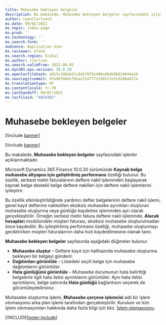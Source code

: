 ```yaml
---
title: Muhasebe bekleyen belgeler
description: Bu makalede, Muhasebe bekleyen belgeler sayfasındaki işlevler açıklanmaktadır.
author: ryanCCarlson2
ms.date: 09/02/2022
ms.topic: index-page
ms.prod: ''
ms.technology: ''
ms.search.form: ''
audience: Application User
ms.reviewer: kfend
ms.search.region: Global
ms.author: rcarlson
ms.search.validFrom: 2022-09-02
ms.dyn365.ops.version: 10.0.30
ms.openlocfilehash: e915c248abd1c842f8f01490a49db9b824644a29
ms.sourcegitcommit: 07ed6f04dcf92a2154777333651fefe3206a817a
ms.translationtype: HT
ms.contentlocale: tr-TR
ms.lasthandoff: 09/07/2022
ms.locfileid: "9424381"
---
```

# <a name="documents-pending-accounting"></a>Muhasebe bekleyen belgeler

[!include [banner](../includes/banner.md)]

[!include [banner](../includes/preview-banner.md)]

Bu makalede, **Muhasebe bekleyen belgeler** sayfasındaki işlevler açıklanmaktadır.

Microsoft Dynamics 365 Finance 10.0.30 sürümünde **Kaynak belge muhasebe altyapısı için geliştirilmiş performans** özelliği bulunur. Bu özellik, serbest metin faturalarının deftere nakil işleminden başlayarak kaynak belge destekli belge deftere nakilleri için deftere nakil işlemlerini iyileştirir.

Bu özellik etkinleştirildiğinde yardımcı defter belgelerinin deftere nakil işlemi, genel kayıt defterine nakledilen eksiksiz muhasebe ayrıntıları oluşturan muhasebe oluşturma veya *günlüğe kaydetme* işleminden ayrı olarak gerçekleştirilir. Örneğin serbest metin fatura deftere nakli işleminde, **Alacak hesapları** modülündeki müşteri faturası, eksiksiz muhasebe oluşturulmadan önce kaydedilir. Bu iyileştirilmiş performans özelliği, muhasebe oluşturmayı geciktirirken müşteri faturalarının daha hızlı kaydedilmesine olanak tanır.

**Muhasebe bekleyen belgeler** sayfasında aşağıdaki düğmeler bulunur.

- **Muhasebe oluştur** – Deftere kayıt için halihazırda muhasebe oluşturma bekleyen bir belgeyi gönderir.
- **Dağıtımları görüntüle** – Listedeki seçili belge için muhasebe dağıtımlarını görüntüler.
- **Hata günlüğünü görüntüle** – Muhasebe durumunun hata belirttiği belgelerle ilgili hata iletisi ayrıntılarını görüntüler. Aynı hata iletisi ayrıntılarını, belge satırında **Hata günlüğü** bağlantısını seçerek de görüntüleyebilirsiniz.

Muhasebe oluşturma işlemi, **Muhasebe çerçeve işlemcisi** adlı bir işlem otomasyonu arka plan işlemi tarafından gerçekleştirilir. Kurulum ve tüm işlem otomasyonları hakkında daha fazla bilgi için bkz. [İşlem otomasyonu](../../fin-ops-core/dev-itpro/sysadmin/process-automation.md).

[!INCLUDE[footer-include](../../includes/footer-banner.md)]
